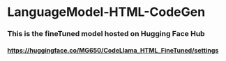 # LanguageModel-HTML-CodeGen
### This is the fineTuned model hosted on Hugging Face Hub
#### https://huggingface.co/MG650/CodeLlama_HTML_FineTuned/settings
